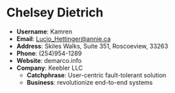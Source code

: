 # Chelsey Dietrich

- **Username**: Kamren
- **Email**: Lucio_Hettinger@annie.ca
- **Address**: Skiles Walks, Suite 351, Roscoeview, 33263
- **Phone**: (254)954-1289
- **Website**: demarco.info
- **Company**: Keebler LLC
  - **Catchphrase**: User-centric fault-tolerant solution
  - **Business**: revolutionize end-to-end systems